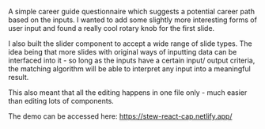 A simple career guide questionnaire which suggests a potential career path based on the inputs.
I wanted to add some slightly more interesting forms of user input and found a really cool rotary knob for the first slide.

I also built the slider component to accept a wide range of slide types. The idea being that more slides with original ways of inputting data can be interfaced into it - so long as the inputs have a certain input/ output criteria, the matching algorithm will be able to interpret any input into a meaningful result.

This also meant that all the editing happens in one file only - much easier than editing lots of components.

The demo can be accessed here:
https://stew-react-cap.netlify.app/
